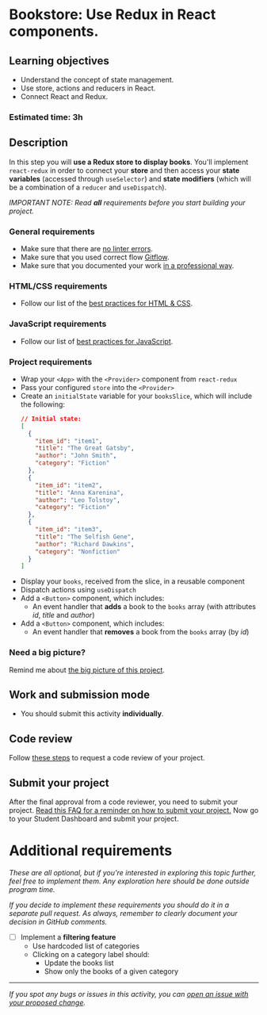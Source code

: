 # Bookstore: Use Redux in React components.

## Learning objectives

- Understand the concept of state management.
- Use store, actions and reducers in React.
- Connect React and Redux.

### Estimated time: 3h

## Description

In this step you will **use a Redux store to display books**. You'll implement `react-redux` in order to connect your **store** and then access your **state variables** (accessed through `useSelector`) and **state modifiers** (which will be a combination of a `reducer` and `useDispatch`).

_IMPORTANT NOTE: Read **all** requirements before you start building your project._

### General requirements

- Make sure that there are [no linter errors](https://github.com/microverseinc/linters-config).
- Make sure that you used correct flow [Gitflow](https://github.com/microverseinc/curriculum-transversal-skills/blob/main/git-github/articles/gitflow.md).
- Make sure that you documented your work [in a professional way](https://github.com/microverseinc/curriculum-transversal-skills/blob/main/documentation/articles/professional_repo_rules.md).

### HTML/CSS requirements

- Follow our list of the [best practices for HTML & CSS](https://github.com/microverseinc/curriculum-html-css/blob/main/articles/html_css_best_practices.md).

### JavaScript requirements

- Follow our list of [best practices for JavaScript](https://github.com/microverseinc/curriculum-html-css/blob/main/articles/javascript_best_practices.md).

### Project requirements

- Wrap your `<App>` with the `<Provider>` component from `react-redux`
- Pass your configured `store` into the `<Provider>`
- Create an `initialState` variable for your `booksSlice`, which will include the following:
  ```json
  // Initial state:
  [
    {
      "item_id": "item1",
      "title": "The Great Gatsby",
      "author": "John Smith",
      "category": "Fiction"
    },
    {
      "item_id": "item2",
      "title": "Anna Karenina",
      "author": "Leo Tolstoy",
      "category": "Fiction"
    },
    {
      "item_id": "item3",
      "title": "The Selfish Gene",
      "author": "Richard Dawkins",
      "category": "Nonfiction"
    }
  ]
  ```
- Display your `books`, received from the slice, in a reusable component
- Dispatch actions using `useDispatch`
- Add a `<Button>` component, which includes:
  - An event handler that **adds** a book to the `books` array (with attributes _id_, _title_ and _author_)
- Add a `<Button>` component, which includes:
  - An event handler that **removes** a book from the `books` array (by _id_)

### Need a big picture?

Remind me about [the big picture of this project](./sneak_peek_v2_0.md).

## Work and submission mode

- You should submit this activity **individually**.

## Code review

Follow [these steps](https://github.com/microverseinc/curriculum-transversal-skills/blob/main/code-review/articles/how_to_ask_for_a_code_review.md) to request a code review of your project.

## Submit your project

After the final approval from a code reviewer, you need to submit your project.
[Read this FAQ for a reminder on how to submit your project.](https://microverse.zendesk.com/hc/en-us/articles/360061344234)
Now go to your Student Dashboard and submit your project.

# Additional requirements

_These are all optional, but if you're interested in exploring this topic further, feel free to implement them. Any exploration here should be done outside program time._

_If you decide to implement these requirements you should do it in a separate pull request. As always, remember to clearly document your decision in GitHub comments._

- [ ] Implement a **filtering feature**
  - Use hardcoded list of categories
  - Clicking on a category label should:
    - Update the books list
    - Show only the books of a given category

---

_If you spot any bugs or issues in this activity, you can [open an issue with your proposed change](https://github.com/microverseinc/curriculum-transversal-skills/blob/main/git-github/articles/open_issue.md)._
